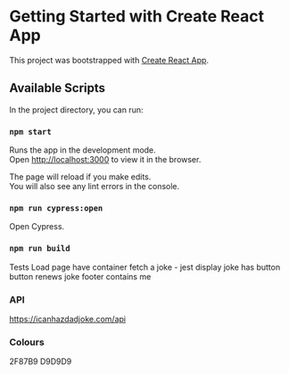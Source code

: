 # Getting Started with Create React App

This project was bootstrapped with [Create React App](https://github.com/facebook/create-react-app).

## Available Scripts

In the project directory, you can run:

### `npm start`

Runs the app in the development mode.\
Open [http://localhost:3000](http://localhost:3000) to view it in the browser.

The page will reload if you make edits.\
You will also see any lint errors in the console.

### `npm run cypress:open`

Open Cypress.

### `npm run build`

Tests
Load page
have container
fetch a joke - jest
display joke
has button
button renews joke
footer contains me

### API

https://icanhazdadjoke.com/api

### Colours

2F87B9
D9D9D9

